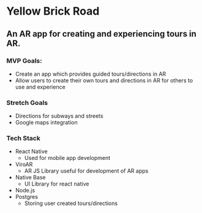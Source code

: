 # Yellow Brick Road

## An AR app for creating and experiencing tours in AR.

### MVP Goals:

- Create an app which provides guided tours/directions in AR
- Allow users to create their own tours and directions in AR for others to use and experience

### Stretch Goals

- Directions for subways and streets
- Google maps integration

### Tech Stack

- React Native
  - Used for mobile app development
- ViroAR
  - AR JS Library useful for development of AR apps
- Native Base
  - UI Library for react native
- Node.js
- Postgres
  - Storing user created tours/directions
